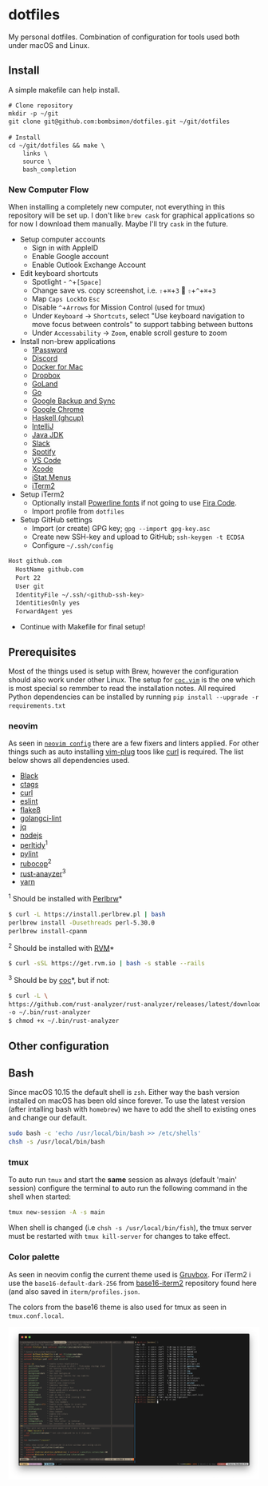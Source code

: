 # dotfiles

My personal dotfiles. Combination of configuration for tools used both under
macOS and Linux.

## Install

A simple makefile can help install.

```
# Clone repository
mkdir -p ~/git
git clone git@github.com:bombsimon/dotfiles.git ~/git/dotfiles

# Install
cd ~/git/dotfiles && make \
    links \
    source \
    bash_completion
```

### New Computer Flow

When installing a completely new computer, not everything in this repository
will be set up. I don't like `brew cask` for graphical applications so for now I
download them manually. Maybe I'll try `cask` in the future.

* Setup computer accounts
  * Sign in with AppleID
  * Enable Google account
  * Enable Outlook Exchange Account
* Edit keyboard shortcuts
  * Spotlight - `^`+`[Space]`
  * Change save vs. copy screenshot, i.e. `⇧`+`⌘`+`3` 🔄 `⇧`+`^`+`⌘`+`3`
  * Map `Caps Lock`to `Esc`
  * Disable `^`+`Arrows` for Mission Control (used for tmux)
  * Under `Keyboard` -> `Shortcuts`, select "Use keyboard navigation to move
    focus between controls" to support tabbing between buttons
  * Under `Accessability` -> `Zoom`, enable scroll gesture to zoom
* Install non-brew applications
  * [1Password](https://1password.com/downloads/mac/)
  * [Discord](https://discordapp.com/download)
  * [Docker for Mac](https://hub.docker.com/editions/community/docker-ce-desktop-mac)
  * [Dropbox](https://www.dropbox.com/)
  * [GoLand](https://www.jetbrains.com/go/?fromMenu)
  * [Go](https://golang.org/dl/)
  * [Google Backup and Sync](https://www.google.com/drive/download/backup-and-sync/)
  * [Google Chrome](https://www.google.com/chrome/)
  * [Haskell (ghcup)](https://www.haskell.org/ghcup/)
  * [IntelliJ](https://www.jetbrains.com/idea/download/#section=mac)
  * [Java JDK](https://www.oracle.com/java/technologies/javase-downloads.html)
  * [Slack](https://slack.com/intl/en-se/)
  * [Spotify](https://www.spotify.com/se/download/mac/)
  * [VS Code](https://code.visualstudio.com/)
  * [Xcode](https://developer.apple.com/xcode/)
  * [iStat Menus](https://bjango.com/mac/istatmenus/)
  * [iTerm2](https://www.iterm2.com/downloads.html)
* Setup iTerm2
  * Optionally install [Powerline fonts](https://github.com/powerline/fonts) if not going to use [Fira Code](https://github.com/tonsky/FiraCode).
  * Import profile from `dotfiles`
* Setup GitHub settings
  * Import (or create) GPG key; `gpg --import gpg-key.asc`
  * Create new SSH-key and upload to GitHub; `ssh-keygen -t ECDSA`
  * Configure `~/.ssh/config`

```sh
Host github.com
  HostName github.com
  Port 22
  User git
  IdentityFile ~/.ssh/<github-ssh-key>
  IdentitiesOnly yes
  ForwardAgent yes
```
* Continue with Makefile for final setup!

## Prerequisites

Most of the things used is setup with Brew, however the configuration should
also work under other Linux. The setup for
[`coc.vim`](https://github.com/neoclide/coc.nvim) is the one which is most
special so remmber to read the installation notes. All required Python
dependencies can be installed by running `pip install --upgrade -r
requirements.txt`

### neovim

As seen in [`neovim config`](config/nvim/init.vim) there are a few fixers and
linters applied. For other things such as auto installing
[vim-plug](https://github.com/junegunn/vim-plug) toos like
[curl](https://curl.haxx.se/) is required. The list below shows all dependencies
used.

* [Black](https://github.com/python/black)
* [ctags](https://ctags.io/)
* [curl](https://curl.haxx.se/)
* [eslint](https://eslint.org/)
* [flake8](http://flake8.pycqa.org/en/latest/)
* [golangci-lint](https://github.com/golangci/golangci-lint)
* [jq](https://stedolan.github.io/jq/)
* [nodejs](https://nodejs.org/en/)
* [perltidy](https://metacpan.org/pod/perltidy)<sup>1</sup>
* [pylint](https://www.pylint.org/)
* [rubocop](https://github.com/rubocop-hq/rubocop)<sup>2</sup>
* [rust-anayzer](https://github.com/rust-analyzer/rust-analyzer)<sup>3</sup>
* [yarn](https://yarnpkg.com/en/)

<sup>1</sup> Should be installed with [Perlbrw](https://perlbrew.pl/)*

```sh
$ curl -L https://install.perlbrew.pl | bash
perlbrew install -Dusethreads perl-5.30.0
perlbrew install-cpanm
```

<sup>2</sup> Should be installed with [RVM](https://rvm.io)*

```sh
$ curl -sSL https://get.rvm.io | bash -s stable --rails
```

<sup>3</sup> Should be by [coc](https://github.com/neoclide/coc.nvim)*, but if not:

```sh
$ curl -L \
https://github.com/rust-analyzer/rust-analyzer/releases/latest/download/rust-analyzer-mac \
-o ~/.bin/rust-analyzer
$ chmod +x ~/.bin/rust-analyzer
```

## Other configuration

## Bash

Since macOS 10.15 the default shell is `zsh`. Either way the bash version
installed on macOS has been old since forever. To use the latest version (after
intalling bash with `homebrew`) we have to add the shell to existing ones and
change our default.

```sh
sudo bash -c 'echo /usr/local/bin/bash >> /etc/shells'
chsh -s /usr/local/bin/bash
```

### tmux

To auto run `tmux` and start the **same** session as always (default 'main'
session) configure the terminal to auto run the following command in the shell
when started:

```sh
tmux new-session -A -s main
```

When shell is changed (i.e `chsh -s /usr/local/bin/fish`), the tmux server must
be restarted with `tmux kill-server` for changes to take effect.

### Color palette

As seen in neovim config the current theme used is
[Gruvbox](https://github.com/morhetz/gruvbox). For iTerm2 i use the
`base16-default-dark-256` from
[base16-iterm2](https://github.com/martinlindhe/base16-iterm2) repository found
here (and also saved in `iterm/profiles.json`.

The colors from the base16 theme is also used for tmux as seen in
`tmux.conf.local`.

![screenshot](img/screenshot02.png)
